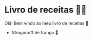 # Livro de receitas :man_cook:

Olá! Bem vindo ao meu livro de receitas :wave:

- Strogonoff de frango :chicken:

  

